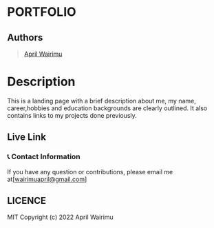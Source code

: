 # PORTFOLIO

## Authors

>[April Wairimu](https://github.com/Aprilwairimu)

# Description  
This is a landing page with a brief description about me, my name, career,hobbies and education backgrounds are clearly outlined.
It also contains links to my projects done previously.


##  Live Link  

  
  
### :telephone_receiver: Contact Information   
If you have any question or contributions, please email me at[wairimuapril@gmail.com]

## LICENCE
MIT Copyright (c) 2022 April Wairimu

